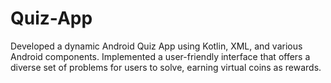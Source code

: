 # Quiz-App
Developed a dynamic Android Quiz App using Kotlin, XML, and various Android components. Implemented a user-friendly interface that offers a diverse set of problems for users to solve, earning virtual coins as rewards. 
